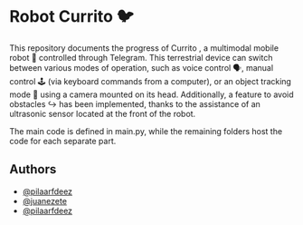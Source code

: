 
# Robot Currito 🐦
This repository documents the progress of Currito , a multimodal mobile robot 🤖 controlled through Telegram. This terrestrial device can switch between various modes of operation, such as voice control 🗣️, manual control 🕹️ (via keyboard commands from a computer), or an object tracking mode 👀 using a camera mounted on its head. Additionally, a feature to avoid obstacles ↪️ has been implemented, thanks to the assistance of an ultrasonic sensor located at the front of the robot.


The main code is defined in main.py, while the remaining folders host the code for each separate part.

## Authors

- [@pilaarfdeez](https://github.com/pilaarfdeez)
- [@juanezete](https://github.com/juanezete)
- [@pilaarfdeez](https://github.com/pilaarfdeez)
